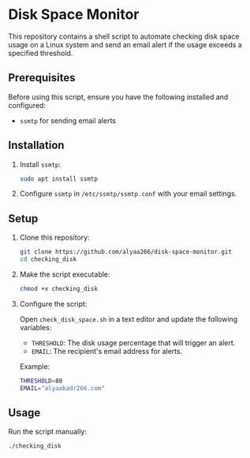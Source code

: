 # Disk Space Monitor

This repository contains a shell script to automate checking disk space usage on a Linux system and send an email alert if the usage exceeds a specified threshold.

## Prerequisites

Before using this script, ensure you have the following installed and configured:

- `ssmtp` for sending email alerts

## Installation

1. Install `ssmtp`:

    ```bash
    sudo apt install ssmtp
    ```

2. Configure `ssmtp` in `/etc/ssmtp/ssmtp.conf` with your email settings.

## Setup

1. Clone this repository:

    ```bash
    git clone https://github.com/alyaa266/disk-space-monitor.git
    cd checking_disk
    ```

2. Make the script executable:

    ```bash
    chmod +x checking_disk
    ```

3. Configure the script:
   
    Open `check_disk_space.sh` in a text editor and update the following variables:
    - `THRESHOLD`: The disk usage percentage that will trigger an alert.
    - `EMAIL`: The recipient's email address for alerts.

    Example:
    
    ```bash
    THRESHOLD=80
    EMAIL="alyaabadr266.com"
    ```

## Usage

Run the script manually:

```bash
./checking_disk
 


